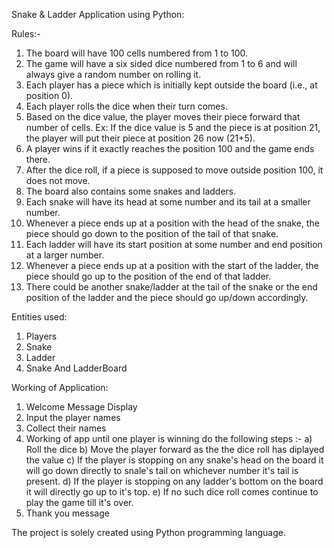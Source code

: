 Snake & Ladder Application using Python:

Rules:-
1. The board will have 100 cells numbered from 1 to 100.
2. The game will have a six sided dice numbered from 1 to 6 and will always give a random number on rolling it.
3. Each player has a piece which is initially kept outside the board (i.e., at position 0).
4. Each player rolls the dice when their turn comes.
5. Based on the dice value, the player moves their piece forward that number of cells. Ex: If the dice value is 5 and the piece is at position 21, the player will put their piece at position 26 now (21+5).
6. A player wins if it exactly reaches the position 100 and the game ends there.
7. After the dice roll, if a piece is supposed to move outside position 100, it does not move.
8. The board also contains some snakes and ladders.
9. Each snake will have its head at some number and its tail at a smaller number.
10. Whenever a piece ends up at a position with the head of the snake, the piece should go down to the position of the tail of that snake.
11. Each ladder will have its start position at some number and end position at a larger number.
12. Whenever a piece ends up at a position with the start of the ladder, the piece should go up to the position of the end of that ladder.
13. There could be another snake/ladder at the tail of the snake or the end position of the ladder and the piece should go up/down accordingly.


Entities used:
1. Players
2. Snake
3. Ladder
4. Snake And LadderBoard

Working of Application:
1. Welcome Message Display
2. Input the player names
3. Collect their names
4. Working of app until one player is winning do the following steps :-
     a) Roll the dice
     b) Move the player forward as the the dice roll has diplayed the value
     c) If the player is stopping on any snake's head on the board it will go down directly to snale's tail on whichever number it's tail is present.
     d) If the player is stopping on any ladder's bottom on the board it will directly go up to it's top. 
     e) If no such dice roll comes continue to play the game till it's over.
  5. Thank you message

The project is solely created using Python programming language.